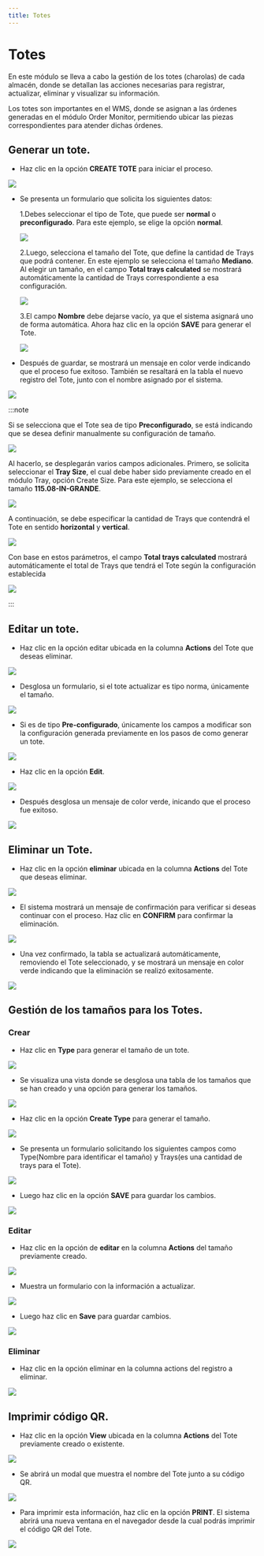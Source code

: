 ```yaml
---
title: Totes
---
```


# Totes

En este módulo se lleva a cabo la gestión de los totes (charolas) de cada almacén, donde se detallan las acciones necesarias para registrar, actualizar, eliminar y visualizar su información.

Los totes son importantes en el WMS, donde  se asignan a las órdenes generadas en el módulo Order Monitor, permitiendo ubicar las piezas correspondientes para atender dichas órdenes.

## Generar un tote.

- Haz clic en la opción **CREATE TOTE** para iniciar el proceso.

![](/img/upload/Totesp1-2025-13-16.png)

- Se presenta un formulario que solicita los siguientes datos:

    1.Debes seleccionar el tipo de Tote, que puede ser **normal** o **preconfigurado**. Para este ejemplo, se elige la opción **normal**. 

    ![](/img/upload/Totesp2-2025-13-16.png)

    2.Luego, selecciona el tamaño del Tote, que define la cantidad de Trays que podrá contener. En este ejemplo se selecciona el tamaño **Mediano**. Al elegir un tamaño, en el campo **Total trays calculated** se mostrará automáticamente la cantidad de Trays correspondiente a esa configuración.

   ![](/img/upload/Totesp3-2025-13-16.png)

    3.El campo **Nombre** debe dejarse vacío, ya que el sistema asignará uno de forma automática. Ahora haz clic en la opción **SAVE** para generar el Tote.

    ![](/img/upload/Totesp4-2025-13-16.png)

- Después de guardar, se mostrará un mensaje en color verde indicando que el proceso fue exitoso. También se resaltará en la tabla el nuevo registro del Tote, junto con el nombre asignado por el sistema.

![](/img/upload/Totesp5-2025-13-16.png)


:::note

Si se selecciona que el Tote sea de tipo **Preconfigurado**, se está indicando que se desea definir manualmente su configuración de tamaño.

![](/img/upload/Totesp6-2025-13-16.png)

Al hacerlo, se desplegarán varios campos adicionales. Primero, se solicita seleccionar el **Tray Size**, el cual debe haber sido previamente creado en el módulo Tray, opción Create Size. Para este ejemplo, se selecciona el tamaño **115.08-IN-GRANDE**.

![](/img/upload/Totesp7-2025-13-16.png)

A continuación, se debe especificar la cantidad de Trays que contendrá el Tote en sentido **horizontal** y **vertical**.

![](/img/upload/Totesp8-2025-13-16.png)

Con base en estos parámetros, el campo **Total trays calculated** mostrará automáticamente el total de Trays que tendrá el Tote según la configuración establecida

![](/img/upload/Totesp9-2025-13-16.png)

:::


## Editar un tote.

- Haz clic en la opción editar ubicada en la columna **Actions** del Tote que deseas eliminar.

![](/img/upload/Totesp10-2025-13-16.png)

- Desglosa un formulario, si el tote actualizar es tipo norma, únicamente el tamaño.

![](/img/upload/Totesp11-2025-13-16.png)

- Si es de tipo **Pre-configurado**, únicamente los campos a modificar son la configuración generada previamente en los pasos de como generar un tote.

![](/img/upload/Totesp12-2025-13-16.png)

- Haz clic en la opción **Edit**.

![](/img/upload/Totesp13-2025-13-16.png)

- Después desglosa un mensaje de color verde, inicando que el proceso fue exitoso.

![](/img/upload/Totesp14-2025-13-16.png)


## Eliminar un Tote.

- Haz clic en la opción **eliminar** ubicada en la columna **Actions** del Tote que deseas eliminar.

![](/img/upload/Totesp15-2025-13-16.png)

- El sistema mostrará un mensaje de confirmación para verificar si deseas continuar con el proceso. Haz clic en **CONFIRM** para confirmar la eliminación.

![](/img/upload/Totesp16-2025-13-16.png)

- Una vez confirmado, la tabla se actualizará automáticamente, removiendo el Tote seleccionado, y se mostrará un mensaje en color verde indicando que la eliminación se realizó exitosamente.

![](/img/upload/Totesp17-2025-13-16.png)

## Gestión de los tamaños para los Totes.

### Crear 

- Haz clic en **Type** para generar  el tamaño de un  tote.

![](/img/upload/Totesp18-2025-13-16.png)

- Se visualiza  una vista donde se desglosa una tabla de los tamaños que se han creado  y una opción para generar los tamaños.

![](/img/upload/Totesp19-2025-13-16.png)

- Haz clic en la opción **Create Type** para generar  el tamaño.

![](/img/upload/Totesp20-2025-13-16.png)

- Se presenta un formulario solicitando los siguientes campos como Type(Nombre para  identificar el tamaño) y Trays(es una cantidad de trays para el Tote).

![](/img/upload/Totesp21-2025-13-16.png)

- Luego haz clic en la opción **SAVE** para guardar los cambios.

![](/img/upload/Totesp22-2025-13-16.png)

### Editar 

- Haz clic en la opción de **editar** en la columna **Actions** del tamaño previamente creado.

![](/img/upload/Totesp23-2025-13-16.png)

- Muestra un formulario con  la información a actualizar.


![](/img/upload/Totesp24-2025-13-16.png)

- Luego haz clic en **Save** para guardar cambios.

![](/img/upload/Totesp25-2025-13-16.png)

### Eliminar

- Haz clic en la opción eliminar en la columna actions del registro a eliminar.

![](/img/upload/Totesp26-2025-13-16.png)


## Imprimir código QR.

- Haz clic en la opción **View** ubicada en la columna **Actions** del Tote previamente creado o existente.

![](/img/upload/Totesp27-2025-13-16.png)

- Se abrirá un modal que muestra el nombre del Tote junto a su código QR.

![](/img/upload/Totesp28-2025-13-16.png)

- Para imprimir esta información, haz clic en la opción **PRINT**. El sistema abrirá una nueva ventana en el navegador desde la cual podrás imprimir el código QR del Tote.

![](/img/upload/Totesp29-2025-13-16.png)